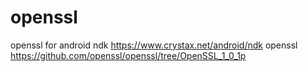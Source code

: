 # openssl

openssl for android 
ndk  https://www.crystax.net/android/ndk
openssl https://github.com/openssl/openssl/tree/OpenSSL_1_0_1p
